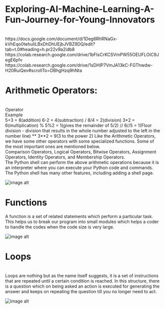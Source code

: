 # Exploring-AI-Machine-Learning-A-Fun-Journey-for-Young-Innovators
<br>
https://docs.google.com/document/d/1Deg6RhRNaGx-kVhEqo0tehuIiLBxDhDhUEjbJVBZ9DQ/edit?tab=t.0#heading=h.pr22v9a2idb8
<br>
https://colab.research.google.com/drive/1bFIsCrKCSVmPW55OEUFLOiC9JegE6pfv
<br>
https://colab.research.google.com/drive/1sDHlP7VmJA13kC-FGThwdw-H20RuiQev#scrollTo=DBhgHzq9hNta

# Arithmetic Operators:
<br>
Operator
<br>
Example
<br>
5+3 = 8(addition)
6-2 = 4(subtraction) / 8/4 = 2(division)
3*2 = 6(multiplication) % 5%2 = 1(gives the remainder of 5/2) // 6//5 = 1(Floor division - division that results in the whole number adjusted to the left in the number line) ** 3**2 = 9(3 to the power 2)
Like the Arithmetic Operators, we have some other operators with some specialized functions. Some of the most important ones are mentioned below.
<br>
Comparison Operators, Logical Operators, Bitwise Operators, Assignment Operators, Identity Operators, and Membership Operators.
<br>
​The Python shell can perform the above arithmetic operations because it is an interpreter where you can execute your Python code and commands. The Python shell has many other features, including adding a shell page.

![image alt](https://github.com/didarmurad2019/Exploring-AI-Machine-Learning-A-Fun-Journey-for-Young-Innovators/blob/main/Images/pythonoperatorsdf8a768b4f-1717015101949-compressed.jpg)

# Functions
A function is a set of related statements which perform a particular task. This helps us to break our program into small modules which helps a coder to handle the codes when the code size is very large.

![image alt](https://github.com/didarmurad2019/Exploring-AI-Machine-Learning-A-Fun-Journey-for-Young-Innovators/blob/main/Images/Function.PNG)

# Loops
<br>
Loops are nothing but as the name itself suggests, it is a set of instructions that are repeated until a certain condition is reached. In this structure, there is a question which on being asked an action is executed for generating the answer and keeps on repeating the question till you no longer need to act.

![image alt](https://github.com/didarmurad2019/Exploring-AI-Machine-Learning-A-Fun-Journey-for-Young-Innovators/blob/main/Images/loop-1717015184529-compressed.jpg)
